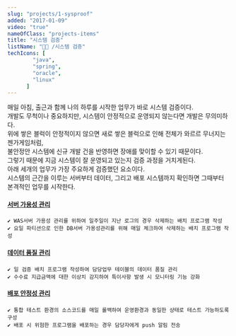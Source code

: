 ```yaml
---
slug: "projects/1-sysproof"
added: "2017-01-09"
video: "true"
nameOfClass: "projects-items"
title: "시스템 검증"
listName: "👩‍💻 /시스템 검증"
techIcons: [
        "java",
        "spring",
        "oracle",
        "linux"
      ]
---
```


매일 아침, 출근과 함께 나의 하루를 시작한 업무가 바로 시스템 검증이다.   
개발도 무척이나 중요하지만, 시스템이 안정적으로 운영되지 않는다면 개발은 무의미하다.    
위에 쌓은 블럭이 안정적이지 않으면 새로 쌓은 블럭으로 인해 전체가 와르르 무너지는 젠가게임처럼,  
불안정안 시스템에 신규 개발 건을 반영하면 장애를 맞이할 수 있기 때문이다.    
그렇기 때문에 지금 시스템이 잘 운영되고 있는지 검증 과정을 거치게된다.   
아래 세개의 업무가 가장 주요하게 검증했던 요소이다.    
시스템의 근간을 이루는 서버부터 데이터, 그리고 배포 시스템까지 확인하면 그때부터 본격적인 업무를 시작한다.    
   
#### [서버 가용성 관리]()  
    ✔︎ WAS서버 가용성 관리를 위하여 일주일이 지난 로그의 경우 삭제하는 배치 프로그램 작성  
    ✔︎ 요일 파티션으로 인한 DB서버 가용성관리를 위해 매일 체크하여 삭제하는 배치 프로그램 작성   
    
#### [데이터 품질 관리]()  
    ✔︎ 일 검증 배치 프로그램 작성하여 담당업무 테이블의 데이터 품질 관리  
    ✔︎ 수수료 지급금액에 대한 이상치 감지하여 특이사항 발생 시 모니터링 기능 강화        
    
#### [배포 안정성 관리]()  
    ✔︎ 통합 테스트 환경의 소스코드를 매일 롤백하여 운영환경과 동일한 상태로 테스트 가능하도록 구성  
    ✔︎ 배포 시 위험한 프로그램을 배포하는 경우 담당자에게 push 알림 전송  
